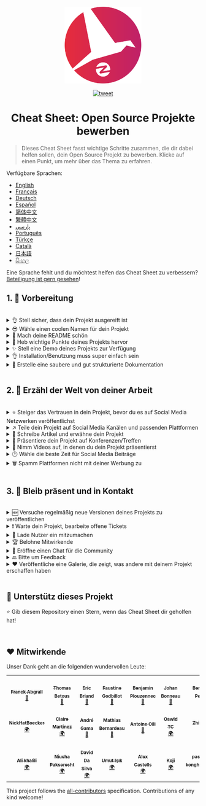 <p align="center">
    <img alt="oss image" src="./imgs/zoss-logo.svg" height="200px" width="200px">
</p>

<p align="center">
  <a href="https://twitter.com/intent/tweet?text=How%20to%20promote%20your%20open-source%20projects%20@ZenikaOSS&url=https://github.com/zenika-open-source/open-source-promotion-cheat-sheet&hashtags=OpenSource,CheatSheet">
    <img alt="tweet" src="https://img.shields.io/twitter/url/https/twitter?label=Teilen%20auf%20Twitter&style=social" target="_blank" />
  </a>
</p>

<h1 align="center">Cheat Sheet: Open Source Projekte bewerben</h1>

> Dieses Cheat Sheet fasst wichtige Schritte zusammen, die dir dabei helfen sollen, dein Open Source Projekt zu bewerben. Klicke auf einen Punkt, um mehr über das Thema zu erfahren.

Verfügbare Sprachen:

- [English](./README.md)
- [Français](./README-fr.md)
- [Deutsch](./README-de.md)
- [Español](./README-es.md)
- [简体中文](./README-zh-cn.md)
- [繁體中文](./README-zh-tw.md)
- [پارسی](./README-fa.md)
- [Português](./README-pt.md)
- [Türkçe](./README-tr.md)
- [Català](./README-ca.md)
- [日本語](./README-jp.md)
- [සිංහල](./README-si.md)

Eine Sprache fehlt und du möchtest helfen das Cheat Sheet zu verbessern? [Beteiligung ist gern gesehen](./CONTRIBUTING.md)!

## 1. 🎢 Vorbereitung

<br />

<details>
<summary>👌 Stell sicher, dass dein Projekt ausgereift ist</summary>
<p>

> Dein Projekt muss stabil genug sein mit einem Minimum an brauchbaren Features zu funktionieren, um Nutzer zu begeistern.

</p>
</details>

<details>
<summary>😎 Wähle einen coolen Namen für dein Projekt</summary>
<p>

> Wähle einen Namen, der leicht zu merken ist.

</p>
</details>

<details>
<summary>💅 Mach deine README schön</summary>
<p>

> Die README ist das erste, was deine Besucher sehen werden. Gestalte sie simpel, schön und gut lesbar. [Hier ist eine List mit schönen READMEs](https://github.com/matiassingers/awesome-readme).

</p>
</details>

<details>
<summary>💪 Heb wichtige Punkte deines Projekts hervor</summary>
<p>

> Bestimme die Stärken deines Projekts und stell sicher, dass Besucher sie als erstes sehen.

</p>
</details>

<details>
<summary>✨ Stell eine Demo deines Projekts zur Verfügung</summary>
<p>

> Besucher wollen schnellstmöglich den Sinn deines Projekts verstehen, wie es funktioniert und wie man es benutzt. Mit einer Demo ist das am einfachsten. Eine Demo könnte folgendes sein:
>
> - Ein animiertes GIF, das zeigt, wie dein Projekt funktioniert
> - Ein Link zu einer Live Demo

</p>
</details>

<details>
<summary>👌 Installation/Benutzung muss super einfach sein</summary>
<p>

> Ist dein Projekt nicht nutzerfreundlich, wirst du vermutlich Besucher verlieren.

</p>
</details>

<details>
<summary>📘 Erstelle eine saubere und gut strukturierte Dokumentation</summary>
<p>

> Eine gute Dokumentation zu erstellen ist vermutlich der wichtigste Schritt. Eine kurze Dokumentation kannst du in der README anlegen. Andernfalls solltest du sie in eine eigene Webseite einbetten. Diverse Open Source Projekte wie [vuepress](https://v1.vuepress.vuejs.org) können dir dabei helfen, eine saubere Dokumentation zu schreiben.

 </p>
</details>

<br />

## 2. 📢 Erzähl der Welt von deiner Arbeit

<br />

<details>
<summary>⭐ Steiger das Vertrauen in dein Projekt, bevor du es auf Social Media Netzwerken veröffentlichst</summary>
<p>

> Viele Besucher werden die Anzahl der Sterne überprüfen, bevor sie in Erwägung ziehen, das Projekt zu benutzen. Eine kleine Anzahl an Sternen wirkt vertrauenswürdiger als gar keine Sterne. Deshalb solltest du Bekannte fragen, ob sie dein Projekt unterstützen und auf ihren Social Media Kanälen bewerben.

</p>
</details>

<details>
<summary>↗️ Teile dein Projekt auf Social Media Kanälen und passenden Plattformen</summary>
<p>

> Erzähl der Welt von deiner tollen Arbeit! Veröffentliche Sie auf Social Media Kanälen und passenden Plattformen:
>
> - [Twitter](https://twitter.com)
> - [Linkedin](https://www.linkedin.com/)
> - [Facebook](https://www.facebook.com/)
> - [Reddit](https://www.reddit.com/)
> - [Dev.to](https://dev.to/)
> - [Lobsters](https://lobste.rs/)
> - [Hacker News](https://news.ycombinator.com/)
> - [Product Hunt](https://www.producthunt.com/)
> - [Beta page](https://betapage.co/)
> - [Human Coders](https://news.humancoders.com/)

</p>
</details>

<details>
<summary>📃 Schreibe Artikel und erwähne dein Projekt</summary>
<p>

> Schreibe Artikel über dein Projekt. Schreib über die technischen Anforderungen, wie dein Projekt funktioniert, Probleme auf die du gestoßen bist, etc. Mögliche Plattformen zum Veröffentlichen:
>
> - [medium](https://medium.com/)
> - [dev.to](https://dev.to/)

</p>
</details>

<details>
<summary>🎤 Präsentiere dein Projekt auf Konferenzen/Treffen</summary>
<p>

> Wenn du dein Projekt auf Konferenzen oder Treffen präsentierst, steigert das dessen Bekanntheitsgrad.

</p>
</details>

<details>
<summary>🎥 Nimm Videos auf, in denen du dein Projekt präsentierst</summary>
<p>

> Ein Video aufzunehmen ist keine einfache Aufgabe. Allerdings ist es wohl der effizienteste Weg, um dein Projekt bekannt zu machen.

</p>
</details>

<details>
<summary>🕐 Wähle die beste Zeit für Social Media Beiträge</summary>
<p>

> Publiziere nicht während den Ferien oder an Wochenenden. Schreib stattdessen lieber in der Mitte der Woche.

</p>
</details>

<details>
<summary>🗑 Spamm Plattformen nicht mit deiner Werbung zu</summary>
<p>

> Publiziere nicht zwei Mal auf der selben Plattform. Das gilt als Spam und könnte schlechtes Licht auf dein Projekt werfen.

</p>
</details>

<br />

## 3. 🤝 Bleib präsent und in Kontakt

<br />

<details>
<summary>🆕 Versuche regelmäßig neue Versionen deines Projekts zu veröffentlichen</summary>
<p>

> Warte und verbessere dein Projekt mit neuen Releases und veröffentliche Changelogs.

</p>
</details>

<details>
<summary>❗ Warte dein Projekt, bearbeite offene Tickets</summary>
<p>

> Lass kein offenes Issue unbeantwortet. Sei nett zu den Leuten, die ein Ticket eröffnet haben. 😉

</p>
</details>

<details>
<summary>🙏 Lade Nutzer ein mitzumachen</summary>
<p>

> Ein gesundes Projekt ist ein Projekt mit einer Community und Mitwirkenden. Lass deine Nutzer wissen, dass du Hilfe brauchst, indem du Tickets mit `contribution welcome` oder `good first issue` betitelst. [Siehe github Labels](https://help.github.com/en/articles/about-labels).

</p>
</details>

<details>
<summary>🏆 Belohne Mitwirkende</summary>
<p>

> Sei nett zu Leuten, die dir geholfen haben! Manche Open Source Projekte wie [gatsby](https://github.com/gatsbyjs/gatsby) belohnen Mitwirkende mit Goodies. Wenn du dir das nicht leisten kannst, schreib einen Beitrag (auf Twitter oder anderen Plattformen) und erwähne den Autor ([hier ist ein Beispiel zu einem öffentlichen Dankeschön](https://twitter.com/FranckAbgrall/status/1139470547492978688)). Eröffne einen `Mitwirkende` Bereich in deiner README, um den Leuten öffentlich zu danken. Du kannst diese Namen auch in deiner Dokumentation oder auf deiner Webseite zeigen. Hier sind ein paar Beispiele:
>
> - [vuepress (Mitwirkende in der README)](https://github.com/vuejs/vuepress#code-contributors)
> - [Rythm.js (Zufälliger Mitwirkender auf der Demo Seite)](https://okazari.github.io/Rythm.js/)

</p>
</details>

<details>
<summary>💬 Eröffne einen Chat für die Community</summary>
<p>

> Github Tickets sind nicht immer der beste Weg, um mit deinen Nutzern zu kommunizieren. Falls nötig, kannst du eine Chat Plattform dafür nutzen:
>
> - [Discord](https://discordapp.com)
> - [Slack](https://slack.com)
> - [Gitter](https://gitter.im/)

</p>
</details>

<details>
<summary>🔙 Bitte um Feedback</summary>
<p>

> Nutzer-Feedback ist der beste Weg, um dein Projekt zu verbessern. Jemand hat bestimmt einen Wunsch oder eine Idee, um dein Projekt noch besser zu machen.

</p>
</details>

<details>
<summary>❤️ Veröffentliche eine Galerie, die zeigt, was andere mit deinem Projekt erschaffen haben</summary>
<p>

> Besucher werden deinem Projekt vertrauen, wenn sie konkrete Beispiele sehen, zum Beispiel [the vuepress gallery](https://vuepress.gallery/)).

</p>
</details>

<br />

## 🙏 Unterstütz dieses Projekt

⭐️ Gib diesem Repository einen Stern, wenn das Cheat Sheet dir geholfen hat!

<br />

## ❤️ Mitwirkende

Unser Dank geht an die folgenden wundervollen Leute:

<!-- ALL-CONTRIBUTORS-LIST:START - Do not remove or modify this section -->
<!-- prettier-ignore-start -->
<!-- markdownlint-disable -->
<table>
  <tr>
    <td align="center"><a href="https://www.franck-abgrall.me/"><img src="https://avatars3.githubusercontent.com/u/9840435?v=4?s=100" width="100px;" alt=""/><br /><sub><b>Franck Abgrall</b></sub></a><br /><a href="https://github.com/zenika-open-source/promote-open-source-project/commits?author=kefranabg" title="Documentation">📖</a></td>
    <td align="center"><a href="https://github.com/tbetous"><img src="https://avatars3.githubusercontent.com/u/4435536?v=4?s=100" width="100px;" alt=""/><br /><sub><b>Thomas Betous</b></sub></a><br /><a href="https://github.com/zenika-open-source/promote-open-source-project/commits?author=tbetous" title="Documentation">📖</a></td>
    <td align="center"><a href="https://github.com/ebriand"><img src="https://avatars1.githubusercontent.com/u/1011902?v=4?s=100" width="100px;" alt=""/><br /><sub><b>Eric Briand</b></sub></a><br /><a href="https://github.com/zenika-open-source/promote-open-source-project/commits?author=ebriand" title="Documentation">📖</a></td>
    <td align="center"><a href="https://github.com/FaustineG"><img src="https://avatars.githubusercontent.com/u/27639429?v=4?s=100" width="100px;" alt=""/><br /><sub><b>Faustine Godbillot</b></sub></a><br /><a href="https://github.com/zenika-open-source/promote-open-source-project/commits?author=FaustineG" title="Documentation">📖</a></td>
    <td align="center"><a href="https://myvirtualstorybook.com/"><img src="https://avatars1.githubusercontent.com/u/5747538?v=4?s=100" width="100px;" alt=""/><br /><sub><b>Benjamin Plouzennec</b></sub></a><br /><a href="https://github.com/zenika-open-source/promote-open-source-project/commits?author=Okazari" title="Documentation">📖</a></td>
    <td align="center"><a href="https://github.com/Zenigata"><img src="https://avatars1.githubusercontent.com/u/1022393?v=4?s=100" width="100px;" alt=""/><br /><sub><b>Johan Bonneau</b></sub></a><br /><a href="https://github.com/zenika-open-source/promote-open-source-project/commits?author=Zenigata" title="Documentation">📖</a></td>
    <td align="center"><a href="https://github.com/bpetetot"><img src="https://avatars3.githubusercontent.com/u/516360?v=4?s=100" width="100px;" alt=""/><br /><sub><b>Benjamin Petetot</b></sub></a><br /><a href="https://github.com/zenika-open-source/promote-open-source-project/commits?author=bpetetot" title="Documentation">📖</a></td>
  </tr>
  <tr>
    <td align="center"><a href="https://nick-hat-boecker.de"><img src="https://avatars0.githubusercontent.com/u/8366071?v=4?s=100" width="100px;" alt=""/><br /><sub><b>NickHatBoecker</b></sub></a><br /><a href="#translation-NickHatBoecker" title="Translation">🌍</a></td>
    <td align="center"><a href="https://github.com/Claire"><img src="https://avatars2.githubusercontent.com/u/5114096?v=4?s=100" width="100px;" alt=""/><br /><sub><b>Claire Martinez</b></sub></a><br /><a href="#translation-claire" title="Translation">🌍</a></td>
    <td align="center"><a href="https://hazeforum.com/"><img src="https://avatars2.githubusercontent.com/u/31011359?v=4?s=100" width="100px;" alt=""/><br /><sub><b>André Gama</b></sub></a><br /><a href="https://github.com/zenika-open-source/promote-open-source-project/commits?author=andregamma" title="Documentation">📖</a></td>
    <td align="center"><a href="https://github.com/mbernardeau"><img src="https://avatars0.githubusercontent.com/u/7049049?v=4?s=100" width="100px;" alt=""/><br /><sub><b>Mathias Bernardeau</b></sub></a><br /><a href="https://github.com/zenika-open-source/promote-open-source-project/commits?author=mbernardeau" title="Documentation">📖</a></td>
    <td align="center"><a href="https://github.com/Antoineoili"><img src="https://avatars1.githubusercontent.com/u/50737365?v=4?s=100" width="100px;" alt=""/><br /><sub><b>Antoine Oili</b></sub></a><br /><a href="https://github.com/zenika-open-source/promote-open-source-project/commits?author=Antoineoili" title="Documentation">📖</a></td>
    <td align="center"><a href="https://twitter.com/dev_oswld"><img src="https://avatars1.githubusercontent.com/u/40254158?v=4?s=100" width="100px;" alt=""/><br /><sub><b>Oswld TC</b></sub></a><br /><a href="#translation-dev-oswld" title="Translation">🌍</a></td>
    <td align="center"><a href="https://yizhiyue.me"><img src="https://avatars3.githubusercontent.com/u/8545277?v=4?s=100" width="100px;" alt=""/><br /><sub><b>Zhiyue Yi</b></sub></a><br /><a href="#translation-ZhiyueYi" title="Translation">🌍</a></td>
  </tr>
  <tr>
    <td align="center"><a href="https://github.com/aliruss"><img src="https://avatars3.githubusercontent.com/u/32896351?v=4?s=100" width="100px;" alt=""/><br /><sub><b>Ali khalili</b></sub></a><br /><a href="#translation-aliruss" title="Translation">🌍</a></td>
    <td align="center"><a href="https://pakseresht.eu/"><img src="https://avatars3.githubusercontent.com/u/9018054?v=4?s=100" width="100px;" alt=""/><br /><sub><b>Niusha Pakseresht</b></sub></a><br /><a href="#translation-niusha-paks" title="Translation">🌍</a></td>
    <td align="center"><a href="https://github.com/david-dasilva"><img src="https://avatars1.githubusercontent.com/u/372391?v=4?s=100" width="100px;" alt=""/><br /><sub><b>David Da Silva</b></sub></a><br /><a href="#translation-david-dasilva" title="Translation">🌍</a></td>
    <td align="center"><a href="http://umuts.info"><img src="https://avatars2.githubusercontent.com/u/3245166?v=4?s=100" width="100px;" alt=""/><br /><sub><b>Umut Işık</b></sub></a><br /><a href="#translation-umutphp" title="Translation">🌍</a></td>
    <td align="center"><a href="https://github.com/alextremp"><img src="https://avatars0.githubusercontent.com/u/20399660?v=4?s=100" width="100px;" alt=""/><br /><sub><b>Alex Castells</b></sub></a><br /><a href="#translation-alextremp" title="Translation">🌍</a></td>
    <td align="center"><a href="https://kojikoji.ga"><img src="https://avatars0.githubusercontent.com/u/474225?v=4?s=100" width="100px;" alt=""/><br /><sub><b>Koji</b></sub></a><br /><a href="#translation-koji" title="Translation">🌍</a></td>
    <td align="center"><a href="https://github.com/MasterBrian99"><img src="https://avatars0.githubusercontent.com/u/37585474?v=4?s=100" width="100px;" alt=""/><br /><sub><b>pasindu p konghawaththa</b></sub></a><br /><a href="#translation-MasterBrian99" title="Translation">🌍</a></td>
  </tr>
</table>

<!-- markdownlint-restore -->
<!-- prettier-ignore-end -->

<!-- ALL-CONTRIBUTORS-LIST:END -->

This project follows the [all-contributors](https://github.com/all-contributors/all-contributors) specification. Contributions of any kind welcome!
